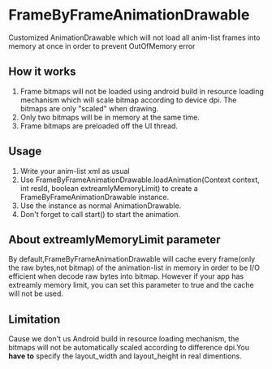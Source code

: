 FrameByFrameAnimationDrawable
===================


Customized AnimationDrawable which will not load all anim-list frames into memory at once in order to prevent OutOfMemory error
## How it works
1. Frame bitmaps will not be loaded using android build in resource loading mechanism which will scale bitmap according to device dpi. The bitmaps are only "scaled" when drawing.
2. Only two bitmaps will be in memory at the same time. 
3. Frame bitmaps are preloaded off the UI thread.

## Usage
1. Write your anim-list xml as usual
2. Use FrameByFrameAnimationDrawable.loadAnimation(Context context, int resId, boolean extreamlyMemoryLimit) to create a FrameByFrameAnimationDrawable instance.
3. Use the instance as normal AnimationDrawable.
4. Don't forget to call start() to start the animation.

## About extreamlyMemoryLimit parameter
By default,FrameByFrameAnimationDrawable will cache every frame(only the raw bytes,not bitmap) of the animation-list in memory in order to be I/O efficient when decode raw bytes into bitmap. However if your app has extreamly memory limit, you can set this parameter to true and the cache will not be used.

## Limitation
Cause we don't us Android build in resource loading mechanism, the bitmaps will not be automatically scaled according to difference dpi.You **have to** specify the layout_width and layout_height in real dimentions.
